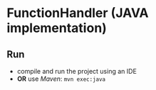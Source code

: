 # FunctionHandler (JAVA implementation)

## Run

  - compile and run the project using an IDE
  - **OR** use _Maven_: `mvn exec:java`
